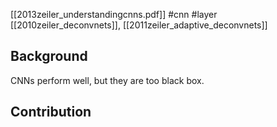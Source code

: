 [[2013zeiler_understandingcnns.pdf]]
#cnn #layer
[[2010zeiler_deconvnets]],  [[2011zeiler_adaptive_deconvnets]]

## Background 

   CNNs perform well, but they are too black box. 

## Contribution 


